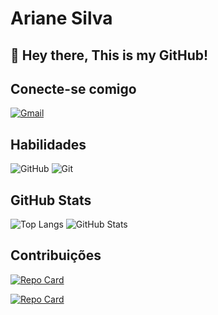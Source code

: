 # Ariane Silva
## 👋 Hey there, This is my GitHub!

## Conecte-se comigo
[![Gmail](https://img.shields.io/badge/Gmail-333333?style=for-the-badge&logo=gmail&logoColor=red)](mailto:francisca.silva@alu.ufc.br)


## Habilidades
![GitHub](https://img.shields.io/badge/GitHub-100000?style=for-the-badge&logo=github&logoColor=white)
![Git](https://img.shields.io/badge/Git-100000?style=for-the-badge&logo=git&logoColor=white)


## GitHub Stats
![Top Langs](https://github-readme-stats.vercel.app/api/top-langs/?username=ArianeSilva10&hide_progress=true&theme=transparent&bg_color=EC63A1&icon_color=97D1ED&title_color=FFF&text_color=FFF)
![GitHub Stats](https://github-readme-stats.vercel.app/api?username=ArianeSilva10&theme=transparent&bg_color=EC63A1&border_color=97D1ED&show_icons=true&icon_color=97D1ED&title_color=FFF&text_color=FFF)


## Contribuições
[![Repo Card](https://github-readme-stats.vercel.app/api/pin/?username=ArianeSilva10&repo=dio-lab-open-source&bg_color=EC63A1&border_color=FFF&show_icons=true&icon_color=FFF&title_color=FFF&text_color=FFF)](https://github.com/ArianeSilva10/dio-lab-open-source)

[![Repo Card](https://github-readme-stats.vercel.app/api/pin/?username=ArianeSilva10&repo=Projeto_bancario&bg_color=EC63A1&border_color=FFF&show_icons=true&icon_color=FFF&title_color=FFF&text_color=FFF)](https://github.com/ArianeSilva10/Projeto_bancario)
